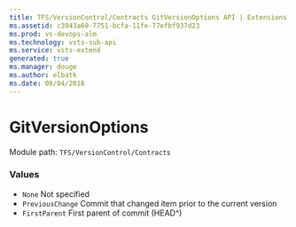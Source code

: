 ```yaml
---
title: TFS/VersionControl/Contracts GitVersionOptions API | Extensions for Visual Studio Team Services
ms.assetid: c3943a69-7751-bcfa-11fe-77efbf937d23
ms.prod: vs-devops-alm
ms.technology: vsts-sub-api
ms.service: vsts-extend
generated: true
ms.manager: douge
ms.author: elbatk
ms.date: 08/04/2016
---
```


# GitVersionOptions

Module path: `TFS/VersionControl/Contracts`

### Values

* `None` Not specified
* `PreviousChange` Commit that changed item prior to the current version
* `FirstParent` First parent of commit (HEAD^)
